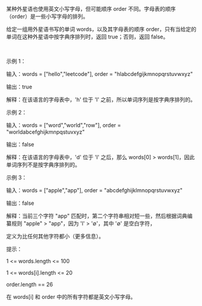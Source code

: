 某种外星语也使用英文小写字母，但可能顺序 order 不同。字母表的顺序（order）是一些小写字母的排列。

给定一组用外星语书写的单词 words，以及其字母表的顺序 order，只有当给定的单词在这种外星语中按字典序排列时，返回 true；否则，返回 false。

 

示例 1：

输入：words = ["hello","leetcode"], order = "hlabcdefgijkmnopqrstuvwxyz"

输出：true

解释：在该语言的字母表中，'h' 位于 'l' 之前，所以单词序列是按字典序排列的。

示例 2：


输入：words = ["word","world","row"], order = "worldabcefghijkmnpqstuvxyz"

输出：false

解释：在该语言的字母表中，'d' 位于 'l' 之后，那么 words[0] > words[1]，因此单词序列不是按字典序排列的。

示例 3：

输入：words = ["apple","app"], order = "abcdefghijklmnopqrstuvwxyz"

输出：false

解释：当前三个字符 "app" 匹配时，第二个字符串相对短一些，然后根据词典编纂规则 "apple" > "app"，因为 'l' > '∅'，其中 '∅' 是空白字符，

定义为比任何其他字符都小（更多信息）。
 

提示：

1 <= words.length <= 100

1 <= words[i].length <= 20

order.length == 26

在 words[i] 和 order 中的所有字符都是英文小写字母。
